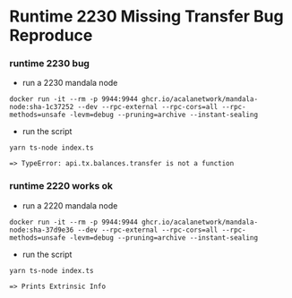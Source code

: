 # Runtime 2230 Missing Transfer Bug Reproduce
### runtime 2230 bug
- run a 2230 mandala node
```
docker run -it --rm -p 9944:9944 ghcr.io/acalanetwork/mandala-node:sha-1c37252 --dev --rpc-external --rpc-cors=all --rpc-methods=unsafe -levm=debug --pruning=archive --instant-sealing
```

- run the script
```
yarn ts-node index.ts

=> TypeError: api.tx.balances.transfer is not a function
```

### runtime 2220 works ok
- run a 2220 mandala node
```
docker run -it --rm -p 9944:9944 ghcr.io/acalanetwork/mandala-node:sha-37d9e36 --dev --rpc-external --rpc-cors=all --rpc-methods=unsafe -levm=debug --pruning=archive --instant-sealing
```

- run the script
```
yarn ts-node index.ts

=> Prints Extrinsic Info
```
